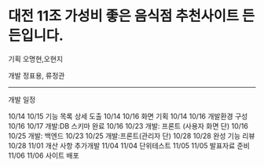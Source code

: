 # 대전 11조 가성비 좋은 음식점 추천사이트 든든입니다.

기획
오명현,오현지 

개발
정표용, 류정관

---

개발 일정 


10/14	10/15	기능 목록 상세 도출
10/14   10/16   화면 기획
10/14   10/16   개발환경 구성
10/16   10/17   개발:DB 스키마 완료
10/16   10/23   개발: 프론트 (사용자 화면 단)
10/16   10/25   개발: 백엔드
10/23   10/25   개발:프론트(관리자 단)
10/28   10/28   완성 기능 리뷰
10/28   11/01   개산 사항 추가개발
11/04   11/04   단위테스트
11/05   11/05   발표자료 준비
11/06   11/06   사이트 배포
